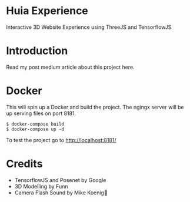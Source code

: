 # Huia Experience
Interactive 3D Website Experience using ThreeJS and TensorflowJS

# Introduction
Read my post medium article about this project here.


# Docker

This will spin up a Docker and build the project. The ngingx server will be up serving files on port 8181.

``` 
$ docker-compose build
$ docker-compose up -d 
```

To test the project go to [http://localhost:8181/](http://localhost:8181/)


# Credits
- TensorflowJS and Posenet by Google
- 3D Modelling by Funn
- Camera Flash Sound by Mike Koenig
